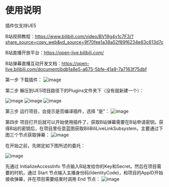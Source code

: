 # 使用说明
插件仅支持UE5

B站视频教程：https://www.bilibili.com/video/BV19g4y1c7F3/?share_source=copy_web&vd_source=9f70fee1a38a52f89f6234e83c613d7c

B站直播开放平台：https://open-live.bilibili.com/

B站弹幕直播互动开发文档：https://open-live.bilibili.com/document/bdb1a8e5-a675-5bfe-41a9-7a7163f75dbf


第一步 下载插件：
![image](https://github.com/sheepandriy/ZMY_BiliBiliLiveLink/assets/72051422/264908a6-62ae-4c94-b4df-1a7825a0e401)

第二步 解压到UE5项目路径下的Plugins文件夹下（没有就新建一个）：

![image](https://github.com/sheepandriy/ZMY_BiliBiliLiveLink/assets/72051422/65c641d0-8201-41d8-94e4-99d70c51b766)
![image](https://github.com/sheepandriy/ZMY_BiliBiliLiveLink/assets/72051422/c8445bfd-bcb7-4598-adce-c5a0150a83ca)
![image](https://github.com/sheepandriy/ZMY_BiliBiliLiveLink/assets/72051422/ac38b3f0-d8c6-4562-87f6-f98ce1172d23)

第三步 运行项目，会提示是否编译插件，选择 “是”：
![image](https://github.com/sheepandriy/ZMY_BiliBiliLiveLink/assets/72051422/98af08d0-87e0-412e-8bcf-ba1ed2b1026e)

第四步 项目打开后就可以开始使用插件了，获取B站弹幕需要在B站申请密钥。获得B站的密钥后，在项目里任意蓝图获取BiliBiliLiveLinkSubsystem，主要通过下图三个节点获取弹幕：
![image](https://github.com/sheepandriy/ZMY_BiliBiliLiveLink/assets/72051422/55f3bea1-b2b8-4f0a-867c-94719b3e5175)

在开始之前，先绑定如下图所述的委托：

![image](https://github.com/sheepandriy/ZMY_BiliBiliLiveLink/assets/72051422/1e587be3-cf3f-4b5b-bbae-a2997d33b23c)

先通过 InitializeAccessInfo 节点输入B站发给你的Key和Secret。然后在项目需要的时机，通过 Start 节点输入主播身份码(IdentityCode)，和项目的AppID开始接收弹幕，并在项目需要结束时调用 End 节点：
![image](https://github.com/sheepandriy/ZMY_BiliBiliLiveLink/assets/72051422/888915c5-e7ab-44b3-8103-d13b7b1e2ae1)





